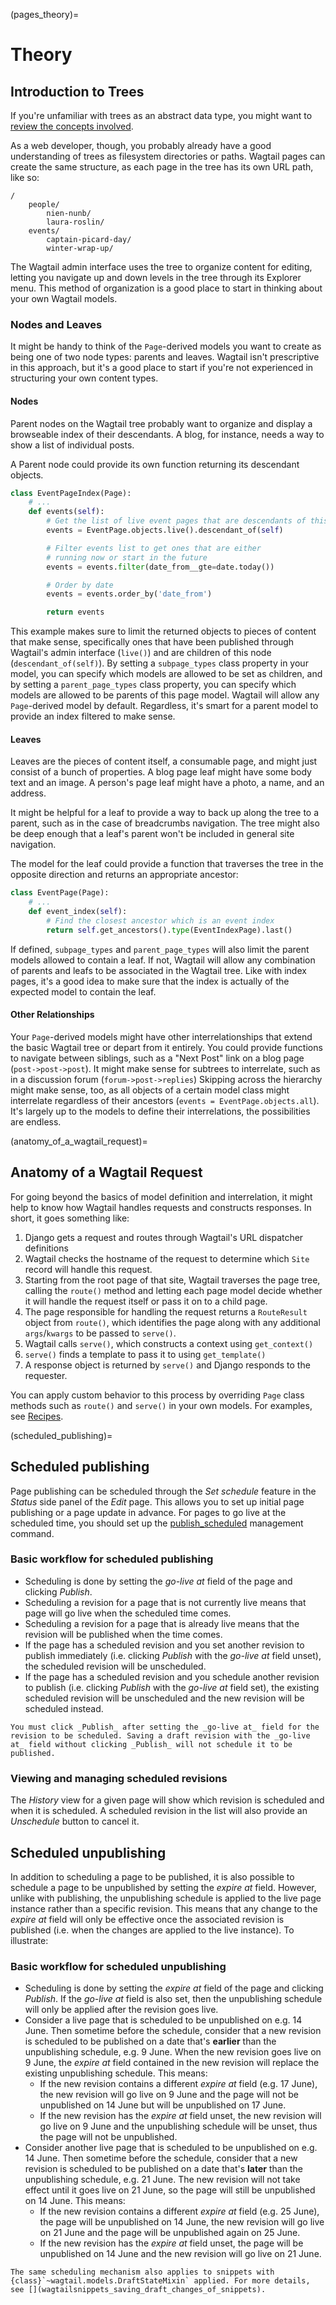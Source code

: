 (pages_theory)=

# Theory

## Introduction to Trees

If you're unfamiliar with trees as an abstract data type, you might want to [review the concepts involved](<https://en.wikipedia.org/wiki/Tree_(data_structure)>).

As a web developer, though, you probably already have a good understanding of trees as filesystem directories or paths. Wagtail pages can create the same structure, as each page in the tree has its own URL path, like so:

```
/
    people/
        nien-nunb/
        laura-roslin/
    events/
        captain-picard-day/
        winter-wrap-up/
```

The Wagtail admin interface uses the tree to organize content for editing, letting you navigate up and down levels in the tree through its Explorer menu. This method of organization is a good place to start in thinking about your own Wagtail models.

### Nodes and Leaves

It might be handy to think of the `Page`-derived models you want to create as being one of two node types: parents and leaves. Wagtail isn't prescriptive in this approach, but it's a good place to start if you're not experienced in structuring your own content types.

#### Nodes

Parent nodes on the Wagtail tree probably want to organize and display a browseable index of their descendants. A blog, for instance, needs a way to show a list of individual posts.

A Parent node could provide its own function returning its descendant objects.

```python
class EventPageIndex(Page):
    # ...
    def events(self):
        # Get the list of live event pages that are descendants of this page
        events = EventPage.objects.live().descendant_of(self)

        # Filter events list to get ones that are either
        # running now or start in the future
        events = events.filter(date_from__gte=date.today())

        # Order by date
        events = events.order_by('date_from')

        return events
```

This example makes sure to limit the returned objects to pieces of content that make sense, specifically ones that have been published through Wagtail's admin interface (`live()`) and are children of this node (`descendant_of(self)`). By setting a `subpage_types` class property in your model, you can specify which models are allowed to be set as children, and by setting a `parent_page_types` class property, you can specify which models are allowed to be parents of this page model. Wagtail will allow any `Page`-derived model by default. Regardless, it's smart for a parent model to provide an index filtered to make sense.

#### Leaves

Leaves are the pieces of content itself, a consumable page, and might just consist of a bunch of properties. A blog page leaf might have some body text and an image. A person's page leaf might have a photo, a name, and an address.

It might be helpful for a leaf to provide a way to back up along the tree to a parent, such as in the case of breadcrumbs navigation. The tree might also be deep enough that a leaf's parent won't be included in general site navigation.

The model for the leaf could provide a function that traverses the tree in the opposite direction and returns an appropriate ancestor:

```python
class EventPage(Page):
    # ...
    def event_index(self):
        # Find the closest ancestor which is an event index
        return self.get_ancestors().type(EventIndexPage).last()
```

If defined, `subpage_types` and `parent_page_types` will also limit the parent models allowed to contain a leaf. If not, Wagtail will allow any combination of parents and leafs to be associated in the Wagtail tree. Like with index pages, it's a good idea to make sure that the index is actually of the expected model to contain the leaf.

#### Other Relationships

Your `Page`-derived models might have other interrelationships that extend the basic Wagtail tree or depart from it entirely. You could provide functions to navigate between siblings, such as a "Next Post" link on a blog page (`post->post->post`). It might make sense for subtrees to interrelate, such as in a discussion forum (`forum->post->replies`) Skipping across the hierarchy might make sense, too, as all objects of a certain model class might interrelate regardless of their ancestors (`events = EventPage.objects.all`). It's largely up to the models to define their interrelations, the possibilities are endless.

(anatomy_of_a_wagtail_request)=

## Anatomy of a Wagtail Request

For going beyond the basics of model definition and interrelation, it might help to know how Wagtail handles requests and constructs responses. In short, it goes something like:

1.  Django gets a request and routes through Wagtail's URL dispatcher definitions
2.  Wagtail checks the hostname of the request to determine which `Site` record will handle this request.
3.  Starting from the root page of that site, Wagtail traverses the page tree, calling the `route()` method and letting each page model decide whether it will handle the request itself or pass it on to a child page.
4.  The page responsible for handling the request returns a `RouteResult` object from `route()`, which identifies the page along with any additional `args`/`kwargs` to be passed to `serve()`.
5.  Wagtail calls `serve()`, which constructs a context using `get_context()`
6.  `serve()` finds a template to pass it to using `get_template()`
7.  A response object is returned by `serve()` and Django responds to the requester.

You can apply custom behavior to this process by overriding `Page` class methods such as `route()` and `serve()` in your own models. For examples, see [Recipes](page_model_recipes).

(scheduled_publishing)=

## Scheduled publishing

Page publishing can be scheduled through the _Set schedule_ feature in the _Status_ side panel of the _Edit_ page. This allows you to set up initial page publishing or a page update in advance.
For pages to go live at the scheduled time, you should set up the [publish_scheduled](publish_scheduled) management command.

### Basic workflow for scheduled publishing

-   Scheduling is done by setting the _go-live at_ field of the page and clicking _Publish_.
-   Scheduling a revision for a page that is not currently live means that page will go live when the scheduled time comes.
-   Scheduling a revision for a page that is already live means that the revision will be published when the time comes.
-   If the page has a scheduled revision and you set another revision to publish immediately (i.e. clicking _Publish_ with the _go-live at_ field unset), the scheduled revision will be unscheduled.
-   If the page has a scheduled revision and you schedule another revision to publish (i.e. clicking _Publish_ with the _go-live at_ field set), the existing scheduled revision will be unscheduled and the new revision will be scheduled instead.

```{note}
You must click _Publish_ after setting the _go-live at_ field for the revision to be scheduled. Saving a draft revision with the _go-live at_ field without clicking _Publish_ will not schedule it to be published.
```

### Viewing and managing scheduled revisions

The _History_ view for a given page will show which revision is scheduled and when it is scheduled. A scheduled revision in the list will also provide an _Unschedule_ button to cancel it.

## Scheduled unpublishing

In addition to scheduling a page to be published, it is also possible to schedule a page to be unpublished by setting the _expire at_ field. However, unlike with publishing, the unpublishing schedule is applied to the live page instance rather than a specific revision. This means that any change to the _expire at_ field will only be effective once the associated revision is published (i.e. when the changes are applied to the live instance). To illustrate:

### Basic workflow for scheduled unpublishing

-   Scheduling is done by setting the _expire at_ field of the page and clicking _Publish_. If the _go-live at_ field is also set, then the unpublishing schedule will only be applied after the revision goes live.
-   Consider a live page that is scheduled to be unpublished on e.g. 14 June. Then sometime before the schedule, consider that a new revision is scheduled to be published on a date that's **earlier** than the unpublishing schedule, e.g. 9 June. When the new revision goes live on 9 June, the _expire at_ field contained in the new revision will replace the existing unpublishing schedule. This means:
    -   If the new revision contains a different _expire at_ field (e.g. 17 June), the new revision will go live on 9 June and the page will not be unpublished on 14 June but will be unpublished on 17 June.
    -   If the new revision has the _expire at_ field unset, the new revision will go live on 9 June and the unpublishing schedule will be unset, thus the page will not be unpublished.
-   Consider another live page that is scheduled to be unpublished on e.g. 14 June. Then sometime before the schedule, consider that a new revision is scheduled to be published on a date that's **later** than the unpublishing schedule, e.g. 21 June. The new revision will not take effect until it goes live on 21 June, so the page will still be unpublished on 14 June. This means:
    -   If the new revision contains a different _expire at_ field (e.g. 25 June), the page will be unpublished on 14 June, the new revision will go live on 21 June and the page will be unpublished again on 25 June.
    -   If the new revision has the _expire at_ field unset, the page will be unpublished on 14 June and the new revision will go live on 21 June.

```{note}
The same scheduling mechanism also applies to snippets with {class}`~wagtail.models.DraftStateMixin` applied. For more details, see [](wagtailsnippets_saving_draft_changes_of_snippets).
```
